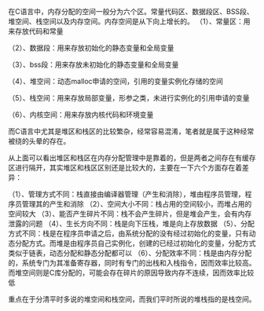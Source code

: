 在C语言中，内存分配的空间一般分为六个区。常量代码区、数据段区、BSS段、堆空间、栈空间以及内存空间。内存空间是从下向上增长的。
（1）、常量区：用来存放代码和常量

（2）、数据段：用来存放初始化的静态变量和全局变量

（3）、bss段：用来存放未初始化的静态变量和全局变量

（4）、堆空间：动态malloc申请的空间，引用的变量实例化存储的空间

（5）、栈空间：用来存放局部变量，形参之类，未进行实例化的引用申请的变量

（6）、内核空间：用来存放内核代码和环境变量

而C语言中尤其是堆区和栈区的比较繁杂，经常容易混淆，笔者就是属于这种经常被绕的头晕的存在。

从上面可以看出堆区和栈区在内存分配管理中是靠着的，但是两者之间存在有缓存区进行隔开，其实堆区和栈区区别还是比较大的，主要在一下六个方面存在着差异：

（1）、管理方式不同：栈直接由编译器管理（产生和消除），堆由程序员管理，程序员管理其的产生和消除
（2）、空间大小不同：栈占用的空间较小，而堆占用的空间较大
（3）、能否产生碎片不同：栈不会产生碎片，但是堆会产生，会有内存泄露的问题
（4）、生长方向不同：栈是向下压栈，堆是向上存放数据
（5）、分配方式不同：栈是在程序员申请之后，由系统分配的没有经过初始化的变量，只有动态分配方式。而堆是由程序员自己实例化，创建的已经过初始化的变量，分配方式类似于链表，动态分配和静态分配都可以
（6）、分配效率不同：栈是由内存分配的，系统专门为其准备寄存器，同时有专门的出栈和入栈指令，因而效率比较高。而堆空间则是C库分配的，可能会存在碎片的原因导致内存不连续，因而效率比较低

重点在于分清平时多说的堆空间和栈空间，而我们平时所说的堆栈指的是栈空间。
